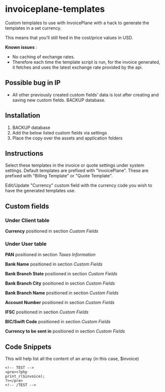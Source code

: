# invoiceplane-templates

Custom templates to use with InvoicePlane with a hack to generate the templates in a set currency.

This means that you'll still feed in the cost/price values in USD.

**Known issues** : 

* No caching of exchange rates.
* Therefore each time the template script is run, for the invoice generated, it fetches and uses the latest exchange rate provided by the api.

## Possible bug in IP

* All other previously created custom fields' data is lost after creating and saving new custom fields. BACKUP database.

## Installation

1. BACKUP database
2. Add the below listed custom fields via settings
3. Place the copy over the assets and application folders

## Instructions

Select these templates in the invoice or quote settings under system settings. Default templates are prefixed with "InvoicePlane". These are prefixed with "Billing Template" or "Quote Template".

Edit/Update "Currency" custom field with the currency code you wish to have the generated templates use.

## Custom fields

### Under **Client** table

**Currency** positioned in section *Custom Fields*

### Under **User** table

**PAN** positioned in section *Taxes Information*

**Bank Name** positioned in section *Custom Fields*

**Bank Branch State** positioned in section *Custom Fields*

**Bank Branch City** positioned in section *Custom Fields*

**Bank Branch Name** positioned in section *Custom Fields*

**Account Number** positioned in section *Custom Fields*

**IFSC** positioned in section *Custom Fields*

**BIC/Swift Code** positioned in section *Custom Fields*

**Currency to be sent in** positioned in section *Custom Fields*


## Code Snippets

This will help list all the content of an array (in this case, $invoice)

```
<!-- TEST -->
<pre><?php 
print_r($invoice); 
?></pre>
<!-- /TEST -->
```
